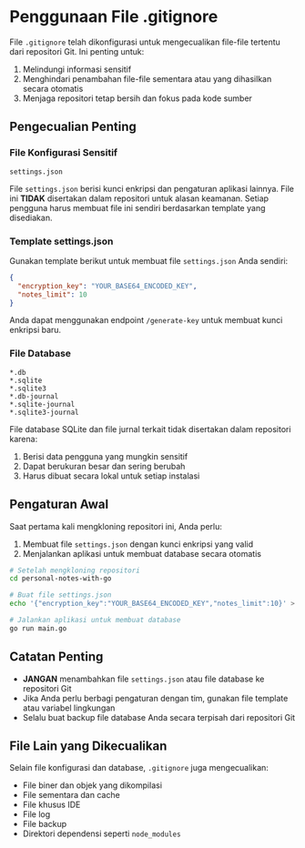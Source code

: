 # Penggunaan File .gitignore

File `.gitignore` telah dikonfigurasi untuk mengecualikan file-file tertentu dari repositori Git. Ini penting untuk:

1. Melindungi informasi sensitif
2. Menghindari penambahan file-file sementara atau yang dihasilkan secara otomatis
3. Menjaga repositori tetap bersih dan fokus pada kode sumber

## Pengecualian Penting

### File Konfigurasi Sensitif
```
settings.json
```
File `settings.json` berisi kunci enkripsi dan pengaturan aplikasi lainnya. File ini **TIDAK** disertakan dalam repositori untuk alasan keamanan. Setiap pengguna harus membuat file ini sendiri berdasarkan template yang disediakan.

### Template settings.json
Gunakan template berikut untuk membuat file `settings.json` Anda sendiri:
```json
{
  "encryption_key": "YOUR_BASE64_ENCODED_KEY",
  "notes_limit": 10
}
```

Anda dapat menggunakan endpoint `/generate-key` untuk membuat kunci enkripsi baru.

### File Database
```
*.db
*.sqlite
*.sqlite3
*.db-journal
*.sqlite-journal
*.sqlite3-journal
```

File database SQLite dan file jurnal terkait tidak disertakan dalam repositori karena:
1. Berisi data pengguna yang mungkin sensitif
2. Dapat berukuran besar dan sering berubah
3. Harus dibuat secara lokal untuk setiap instalasi

## Pengaturan Awal

Saat pertama kali mengkloning repositori ini, Anda perlu:

1. Membuat file `settings.json` dengan kunci enkripsi yang valid
2. Menjalankan aplikasi untuk membuat database secara otomatis

```bash
# Setelah mengkloning repositori
cd personal-notes-with-go

# Buat file settings.json
echo '{"encryption_key":"YOUR_BASE64_ENCODED_KEY","notes_limit":10}' > settings.json

# Jalankan aplikasi untuk membuat database
go run main.go
```

## Catatan Penting

- **JANGAN** menambahkan file `settings.json` atau file database ke repositori Git
- Jika Anda perlu berbagi pengaturan dengan tim, gunakan file template atau variabel lingkungan
- Selalu buat backup file database Anda secara terpisah dari repositori Git

## File Lain yang Dikecualikan

Selain file konfigurasi dan database, `.gitignore` juga mengecualikan:
- File biner dan objek yang dikompilasi
- File sementara dan cache
- File khusus IDE
- File log
- File backup
- Direktori dependensi seperti `node_modules` 